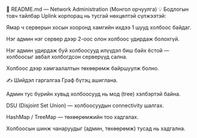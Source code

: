 📄 README.md — Network Administration (Монгол орчуулга)
💡 Бодлогын товч тайлбар
Uplink корпорац нь тусгай нөхцөлтэй сүлжээтэй:

Ямар ч серверын хосын хооронд хамгийн ихдээ 1 шууд холбоос байдаг.

Нэг админ нэг сервер дээр 2-оос олон холбоос удирдаж болохгүй.

Нэг админ удирдаж буй холбоосууд илүүдэл биш байх ёстой — холбоосыг авбал холбогдсон серверүүд сална.

Холбоос дээр хамгаалалтын төхөөрөмж байршуулж болно.

✍️ Шийдэл гаргалгаа
Граф бүтэц ашиглана.

Админ тус бүрийн хувьд холбоосууд нь мод (tree) хэлбэртэй байна.

DSU (Disjoint Set Union) — холбоосуудын connectivity шалгах.

HashMap / TreeMap — төхөөрөмжийн тоо хадгалах.

Холбоосын шинж чанаруудыг (админ, төхөөрөмж) тусад нь хадгална.
